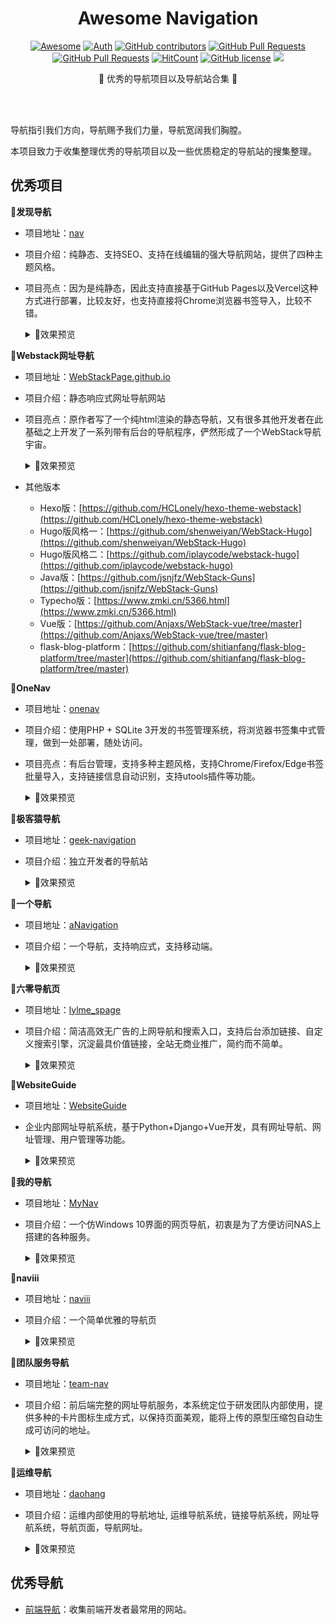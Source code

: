<div align="center">
<h1>Awesome Navigation</h1>

[![Awesome](https://awesome.re/badge.svg)](https://awesome.re)
[![Auth](https://img.shields.io/badge/Auth-eryajf-ff69b4)](https://github.com/eryajf)
[![GitHub contributors](https://img.shields.io/github/contributors/eryajf/awesome-navigation)](https://github.com/eryajf/awesome-navigation/graphs/contributors)
[![GitHub Pull Requests](https://img.shields.io/github/issues-pr/eryajf/awesome-navigation)](https://github.com/eryajf/awesome-navigation/pulls)
[![GitHub Pull Requests](https://img.shields.io/github/stars/eryajf/awesome-navigation)](https://github.com/eryajf/awesome-navigation/stargazers)
[![HitCount](https://views.whatilearened.today/views/github/eryajf/awesome-navigation.svg)](https://github.com/eryajf/awesome-navigation)
[![GitHub license](https://img.shields.io/github/license/eryajf/awesome-navigation)](https://github.com/eryajf/awesome-navigation/blob/main/LICENSE)
[![](https://img.shields.io/badge/Awesome-MyStarList-c780fa?logo=Awesome-Lists)](https://github.com/eryajf/awesome-stars-eryajf#readme)

<p>🧭 优秀的导航项目以及导航站合集 🧭</p>

<img src="https://camo.githubusercontent.com/82291b0fe831bfc6781e07fc5090cbd0a8b912bb8b8d4fec0696c881834f81ac/68747470733a2f2f70726f626f742e6d656469612f394575424971676170492e676966" width="800"  height="3">
</div><br>

导航指引我们方向，导航赐予我们力量，导航宽阔我们胸膛。

本项目致力于收集整理优秀的导航项目以及一些优质稳定的导航站的搜集整理。

## 优秀项目

🦩**发现导航**

- 项目地址：[nav](https://github.com/xjh22222228/nav)

- 项目介绍：纯静态、支持SEO、支持在线编辑的强大导航网站，提供了四种主题风格。

- 项目亮点：因为是纯静态，因此支持直接基于GitHub Pages以及Vercel这种方式进行部署，比较友好，也支持直接将Chrome浏览器书签导入，比较不错。

  <details>
    <summary>🧐效果预览</summary>
    风格一
    <img src="https://raw.githubusercontent.com/xjh22222228/public/gh-pages/nav/1.png">
    <hr>
    风格二
    <img src="https://raw.githubusercontent.com/xjh22222228/public/gh-pages/nav/2.png">
    <hr>
    风格三
    <img src="https://raw.githubusercontent.com/xjh22222228/public/gh-pages/nav/3.png">
    <hr>
    风格四
    <img src="https://raw.githubusercontent.com/xjh22222228/public/gh-pages/nav/5.png">
  </details>

🦩**Webstack网址导航**

- 项目地址：[WebStackPage.github.io](https://github.com/WebStackPage/WebStackPage.github.io)

- 项目介绍：静态响应式网址导航网站

- 项目亮点：原作者写了一个纯html渲染的静态导航，又有很多其他开发者在此基础之上开发了一系列带有后台的导航程序，俨然形成了一个WebStack导航宇宙。

  <details>
    <summary>🧐效果预览</summary>
    <img src="https://camo.githubusercontent.com/cd5db39ba59752822b7770d5074571fc4db1660af9066dfdb9953ff53ed7195e/687474703a2f2f7777772e776562737461636b2e63632f6173736574732f696d616765732f707265766965772e676966">
  </details>

- 其他版本

  - Hexo版：[https://github.com/HCLonely/hexo-theme-webstack](https://github.com/HCLonely/hexo-theme-webstack)
  - Hugo版风格一：[https://github.com/shenweiyan/WebStack-Hugo](https://github.com/shenweiyan/WebStack-Hugo)
  - Hugo版风格二：[https://github.com/iplaycode/webstack-hugo](https://github.com/iplaycode/webstack-hugo)
  - Java版：[https://github.com/jsnjfz/WebStack-Guns](https://github.com/jsnjfz/WebStack-Guns)
  - Typecho版：[https://www.zmki.cn/5366.html](https://www.zmki.cn/5366.html)
  - Vue版：[https://github.com/Anjaxs/WebStack-vue/tree/master](https://github.com/Anjaxs/WebStack-vue/tree/master)
  - flask-blog-platform：[https://github.com/shitianfang/flask-blog-platform/tree/master](https://github.com/shitianfang/flask-blog-platform/tree/master)

🦩**OneNav**


- 项目地址：[onenav](https://github.com/helloxz/onenav)

- 项目介绍：使用PHP + SQLite 3开发的书签管理系统，将浏览器书签集中式管理，做到一处部署，随处访问。

- 项目亮点：有后台管理，支持多种主题风格，支持Chrome/Firefox/Edge书签批量导入，支持链接信息自动识别，支持utools插件等功能。

  <details>
    <summary>🧐效果预览</summary>
    风格一
    <img src="https://camo.githubusercontent.com/5c83bdc424557cf6b7bb5f585799ce4f5022e2e5681fc36548a185003ac890a0/68747470733a2f2f692e626d702e6f76682f696d67732f323032302f31322f343066323232623764613761383963392e706e67">
    <hr>
    风格二
    <img src="https://camo.githubusercontent.com/2adb8556d6faa5c48b89b8f1752b48cbea3cd5d6dc132541fb24bcd76600bee9/68747470733a2f2f692e626d702e6f76682f696d67732f323032312f30342f356334366638346631353864386433612e706e67">
    <hr>
    风格三
    <img src="https://camo.githubusercontent.com/2f9ac723814a31e918049a52bb150cc7aa02062a002eb87f7dffadd3ddb6ec99/68747470733a2f2f696d672e7273732e696e6b2f696d67732f323032322f30332f636261396631393436373736613866302e706e67">
    <hr>
    风格四
    <img src="https://camo.githubusercontent.com/b1122856502d1b67ef4d9adc89792ba9632118b47d92909db5aab131b48afb2f/68747470733a2f2f696d672e7273732e696e6b2f696d67732f323032322f30362f30372f316132663663336638316236346636612e706e67">
    <hr>
    风格五
    <img src="https://camo.githubusercontent.com/b7ff21ed942d381071e66563b93f7c96413310d3a4a39a792e51006577224863/68747470733a2f2f696d672e7273732e696e6b2f696d67732f323032322f30362f30362f313732343332653964333536343131332e706e67">
  </details>

🦩**极客猿导航**

- 项目地址：[geek-navigation](https://github.com/geekape/geek-navigation)

- 项目介绍：独立开发者的导航站

  <details>
    <summary>🧐效果预览</summary>
    <img src="https://camo.githubusercontent.com/32852f83f2e0e3e5998a91a2b55f5db6d4b8a14ff6efcdde666f73d2eda0a038/687474703a2f2f7777312e73696e61696d672e636e2f6c617267652f303035744333444b67793167746a7369643830736a6a333168633071627772622e6a7067">
    提交链接
    <img src="https://camo.githubusercontent.com/60a273e8c5aa99c7685aca4cc23aa30130be835158b818921db2b994225a8525/687474703a2f2f7777312e73696e61696d672e636e2f6c617267652f303035744333444b67793167746a736964376664636a333168633071626472742e6a7067">
  </details>

🦩**一个导航**

- 项目地址：[aNavigation](https://github.com/Jackie1123/aNavigation)

- 项目介绍：一个导航，支持响应式，支持移动端。

  <details>
    <summary>🧐效果预览</summary>
    <img src="https://camo.githubusercontent.com/79d622980e530f5a1a7a11e2345ba4d2beec01e84be7dd2e4bd73f00831ca51c/68747470733a2f2f73312e617831782e636f6d2f323032302f30332f31332f384d563375542e706e67">
    移动端
    <img src="https://camo.githubusercontent.com/e51cde4764450af1b85d3b3af3d9e652f308e56fe61a2d0f70bd947fefb7ebec/68747470733a2f2f73312e617831782e636f6d2f323032302f30332f31342f384d563656652e6a7067">
  </details>

🦩**六零导航页**

- 项目地址：[lylme_spage](https://github.com/LyLme/lylme_spage)

- 项目介绍：简洁高效无广告的上网导航和搜索入口，支持后台添加链接、自定义搜索引擎，沉淀最具价值链接，全站无商业推广，简约而不简单。

  <details>
    <summary>🧐效果预览</summary>
    <img src="https://cdn.staticaly.com/gh/eryajf/tu/main/img/image_20221011_224624.png">
  </details>

🦩**WebsiteGuide**

- 项目地址：[WebsiteGuide](https://github.com/mizhexiaoxiao/WebsiteGuide)

- 企业内部网址导航系统，基于Python+Django+Vue开发，具有网址导航、网址管理、用户管理等功能。

  <details>
    <summary>🧐效果预览</summary>
    <img src="https://raw.githubusercontent.com/mizhexiaoxiao/WebsiteGuide/main/websiteapp/media/sample-picture/5.jpg">
  </details>

🦩**我的导航**

- 项目地址：[MyNav](https://github.com/renzhn/MyNav)

- 项目介绍：一个仿Windows 10界面的网页导航，初衷是为了方便访问NAS上搭建的各种服务。

  <details>
    <summary>🧐效果预览</summary>
    <img src="https://raw.githubusercontent.com/renzhn/MyNav/master/preview2.gif">
  </details>

🦩**naviii**

- 项目地址：[naviii](https://github.com/eehhh/naviii)

- 项目介绍：一个简单优雅的导航页

  <details>
    <summary>🧐效果预览</summary>
    <img src="https://cdn.staticaly.com/gh/eryajf/tu/main/img/image_20221031_203154.png">
  </details>

🦩**团队服务导航**

- 项目地址：[team-nav](https://github.com/tuituidan/team-nav)

- 项目介绍：前后端完整的网址导航服务，本系统定位于研发团队内部使用，提供多种的卡片图标生成方式，以保持页面美观，能将上传的原型压缩包自动生成可访问的地址。

  <details>
    <summary>🧐效果预览</summary>
    <img src="https://raw.githubusercontent.com/tuituidan/team-nav/develop/docs/home.png">
  </details>

🦩**运维导航**

- 项目地址：[daohang](https://github.com/zhuima/daohang)

- 项目介绍：运维内部使用的导航地址, 运维导航系统，链接导航系统，网址导航系统，导航页面，导航网址。

  <details>
    <summary>🧐效果预览</summary>
    <img src="https://raw.githubusercontent.com/zhuima/daohang/master/doc/daohang_v2.png">
  </details>




## 优秀导航

- [前端导航](https://mengsixing.github.io/front-end-navigation/)：收集前端开发者最常用的网站。